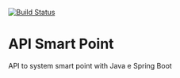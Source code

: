 [![Build Status](https://travis-ci.org/Raiosilva/smart-point.svg?branch=master)](https://travis-ci.org/Raiosilva/smart-point)

# API Smart Point

API to system smart point with Java e Spring Boot